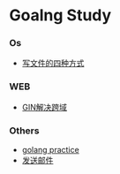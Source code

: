 # Goalng Study

### Os 
* [写文件的四种方式](./os/write_file.go)

### WEB
* [GIN解决跨域](./web/cross-domain.md)

### Others
* [golang practice](./practice/practice.md)
* [发送邮件](./mail/send_mail_example.go)